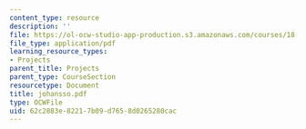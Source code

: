 ```yaml
---
content_type: resource
description: ''
file: https://ol-ocw-studio-app-production.s3.amazonaws.com/courses/18-996-random-matrix-theory-and-its-applications-spring-2004/62c2883e82217b09d7658d0265280cac_johansso.pdf
file_type: application/pdf
learning_resource_types:
- Projects
parent_title: Projects
parent_type: CourseSection
resourcetype: Document
title: johansso.pdf
type: OCWFile
uid: 62c2883e-8221-7b09-d765-8d0265280cac
---
```

